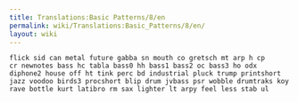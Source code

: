 ```yaml
---
title: Translations:Basic Patterns/8/en
permalink: wiki/Translations:Basic_Patterns/8/en/
layout: wiki
---
```


    flick sid can metal future gabba sn mouth co gretsch mt arp h cp
    cr newnotes bass hc tabla bass0 hh bass1 bass2 oc bass3 ho odx
    diphone2 house off ht tink perc bd industrial pluck trump printshort
    jazz voodoo birds3 procshort blip drum jvbass psr wobble drumtraks koy
    rave bottle kurt latibro rm sax lighter lt arpy feel less stab ul
